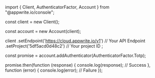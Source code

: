 import { Client, AuthenticatorFactor, Account } from "@appwrite.io/console";

const client = new Client();

const account = new Account(client);

client
    .setEndpoint('https://cloud.appwrite.io/v1') // Your API Endpoint
    .setProject('5df5acd0d48c2') // Your project ID
;

const promise = account.addAuthenticator(AuthenticatorFactor.Totp);

promise.then(function (response) {
    console.log(response); // Success
}, function (error) {
    console.log(error); // Failure
});
